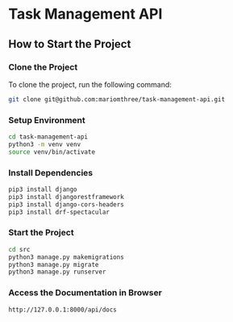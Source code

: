# Task Management API

## How to Start the Project

### Clone the Project

To clone the project, run the following command:

```sh
git clone git@github.com:mariomthree/task-management-api.git
```

### Setup Environment

```sh
cd task-management-api
python3 -m venv venv
source venv/bin/activate
```

### Install Dependencies

```sh
pip3 install django
pip3 install djangorestframework
pip3 install django-cors-headers
pip3 install drf-spectacular
```

### Start the Project

```sh
cd src
python3 manage.py makemigrations
python3 manage.py migrate
python3 manage.py runserver
```

### Access the Documentation in Browser

```
http://127.0.0.1:8000/api/docs
```
